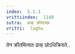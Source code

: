```yaml
---
index:  5.1.1
vrittiindex:  1140
sutra:  प्राक् क्रीताच्छः
vritti:  laghu 
---
```


तेन क्रीतमित्यतः प्राक् छोऽधिक्रियते..

